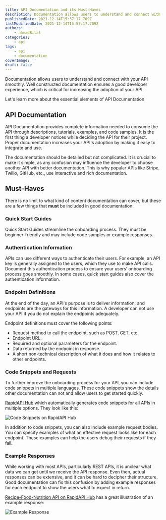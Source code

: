 ```yaml
---
title: API Documentation and its Must-Haves
description: Documentation allows users to understand and connect with your API smoothly, ensuring a good developer experience.
publishedDate: 2021-12-14T15:57:17.709Z
lastModifiedDate: 2021-12-14T15:57:17.709Z
authors:
    - ahmadBilal
categories:
    - api
tags:
    - api
    - documentation
coverImage: ''
draft: false
---
```


<Lead>

Documentation allows users to understand and connect with your API smoothly. Well constructed documentation ensures a good developer experience, which is critical for increasing the adoption of your API.

</Lead>

Let's learn more about the essential elements of API Documentation.

## API Documentation

API Documentation provides complete information needed to consume the API through descriptions, tutorials, examples, and code samples. It is the first thing a developer notices while deciding the API for their project. Proper documentation increases your API's adoption by making it easy to integrate and use.

The documentation should be detailed but not complicated. It is crucial to make it simple, as any confusion may influence the developer to choose another API with better documentation. This is why popular APIs like Stripe, Twilio, GitHub, etc., use interactive and rich documentation.

## Must-Haves

There is no limit to what kind of content documentation can cover, but these are a few things that **must** be included in good documentation:

### Quick Start Guides

Quick Start Guides streamline the onboarding process. They must be beginner-friendly and may include code samples or example responses.

### Authentication Information

APIs can use different ways to authenticate their users. For example, an API key is generally assigned to the users, which they use to make API calls. Document this authentication process to ensure your users’ onboarding process goes smoothly. In some cases, quick start guides also cover the authentication information.

### Endpoint Definitions

At the end of the day, an API's purpose is to deliver information; and endpoints are the gateways for this information. A developer can not use your API if you do not explain the endpoints adequately.

Endpoint definitions must cover the following points:

-   Request method to call the endpoint, such as POST, GET, etc.
-   Endpoint URL.
-   Required and optional parameters for the endpoint.
-   Data returned by the endpoint in response.
-   A short non-technical description of what it does and how it relates to other endpoints.

### Code Snippets and Requests

To further improve the onboarding process for your API, you can include code snippets in multiple languages. These code snippets show the details other documentation can not and allow users to get started quickly.

[RapidAPI Hub](https://RapidAPI.com/hub?utm_source=RapidAPI.com/guides&utm_medium=DevRel&utm_campaign=DevRel) which automatically generates code snippets for all APIs in multiple options. They look like this:

![Code Snippets on RapidAPI Hub](https://raw.githubusercontent.com/RapidAPI/DevRel-Stack-Data/production/guides/posts/api-documentation/images/code-snippet.png)

In addition to code snippets, you can also include example request bodies. You can specify examples of what an effective request looks like for each endpoint. These examples can help the users debug their requests if they fail.

### Example Responses

While working with most APIs, particularly REST APIs, it is unclear what data we can get until we receive the API response. Even then, actual responses can be extensive, and it can be hard to decipher their structure. Good documentation can fix this confusion by adding example responses for each endpoint to show the users what to expect in return.

[Recipe-Food-Nutrition API on RapidAPI Hub](https://RapidAPI.com/hub?utm_source=RapidAPI.com/guides&utm_medium=DevRel&utm_campaign=DevRel) has a great illustration of an example response:

![Example Response](https://raw.githubusercontent.com/RapidAPI/DevRel-Stack-Data/production/guides/posts/api-documentation/images/code-snippet.png)
